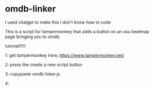 # omdb-linker
I used chatgpt to make this I don't know how to code

This is a script for tampermonkey that adds a button on an osu beatmap page bringing you to omdb.

tutorial!!!!!: 

1: get tampermonkey here; https://www.tampermonkey.net/

2: press the create a new script button

3: copypaste omdb linker.js

4: 

